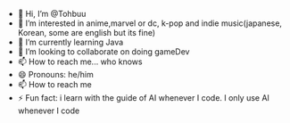 - 👋 Hi, I’m @Tohbuu
- 👀 I’m interested in anime,marvel or dc, k-pop and indie music(japanese, Korean, some are english but its fine)
- 🌱 I’m currently learning Java
- 💞️ I’m looking to collaborate on doing gameDev 
- 📫 How to reach me... who knows
- 😄 Pronouns: he/him
- 📫 How to reach me 
- ⚡ Fun fact: i learn with the guide of AI whenever I code. I only use AI whenever I code

<!---
Tohbuu/Tohbuu is a ✨ special ✨ repository because its `README.md` (this file) appears on your GitHub profile.
You can click the Preview link to take a look at your changes.
--->
